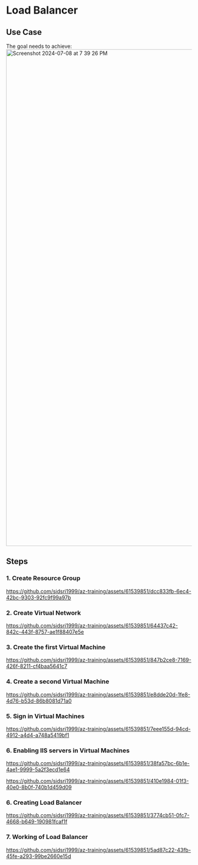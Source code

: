 # Load Balancer

## Use Case
The goal needs to achieve:
<img width="1346" alt="Screenshot 2024-07-08 at 7 39 26 PM" src="https://github.com/sidsri1999/az-training/assets/61539851/52110a8f-4c6e-495a-8cf1-3ce1651062aa">


## Steps

### 1. Create Resource Group
https://github.com/sidsri1999/az-training/assets/61539851/dcc833fb-6ec4-42bc-9303-92fc9f99a97b

### 2. Create Virtual Network
https://github.com/sidsri1999/az-training/assets/61539851/64437c42-842c-443f-8757-ae1f88407e5e


### 3. Create the first Virtual Machine
https://github.com/sidsri1999/az-training/assets/61539851/847b2ce8-7169-426f-8211-cf4baa5641c7

### 4. Create a second Virtual Machine
https://github.com/sidsri1999/az-training/assets/61539851/e8dde20d-1fe8-4d76-b53d-86b8081d71a0

### 5. Sign in Virtual Machines
https://github.com/sidsri1999/az-training/assets/61539851/7eee155d-94cd-4912-a4d4-a748a5419bf1

### 6. Enabling IIS servers in Virtual Machines
https://github.com/sidsri1999/az-training/assets/61539851/38fa57bc-6b1e-4ae1-9999-5a2f3ecd1e64

https://github.com/sidsri1999/az-training/assets/61539851/410e1984-01f3-40e0-8b0f-740b1d459d09

### 6. Creating Load Balancer
https://github.com/sidsri1999/az-training/assets/61539851/3774cb51-0fc7-4668-b649-190981fcaf1f

### 7. Working of Load Balancer
https://github.com/sidsri1999/az-training/assets/61539851/5ad87c22-43fb-45fe-a293-99be2660e15d












